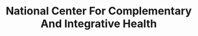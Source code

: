 ---
# This topic lives at
# https://digital.gov/topics/national-center-for-complementary-and-integrative-health

# Topic Title
title: "National Center For Complementary And Integrative Health"

# description — keep it short and clear
# summary: ""

# Weight
weight: 1

# For more information on managing topics,
# see https://github.com/GSA/digitalgov.gov/wiki/topics
---